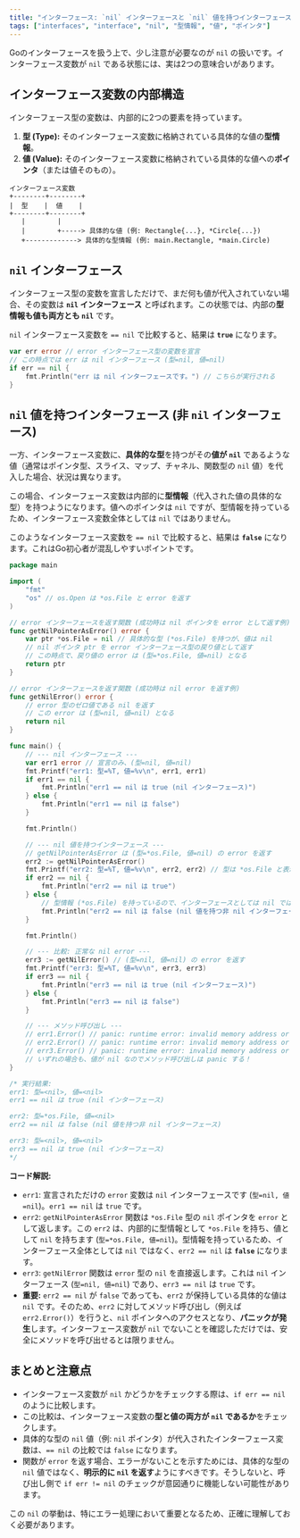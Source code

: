 ```yaml
---
title: "インターフェース: `nil` インターフェースと `nil` 値を持つインターフェース"
tags: ["interfaces", "interface", "nil", "型情報", "値", "ポインタ"]
---
```


Goのインターフェースを扱う上で、少し注意が必要なのが `nil` の扱いです。インターフェース変数が `nil` である状態には、実は2つの意味合いがあります。

## インターフェース変数の内部構造

インターフェース型の変数は、内部的に2つの要素を持っています。

1.  **型 (Type):** そのインターフェース変数に格納されている具体的な値の**型情報**。
2.  **値 (Value):** そのインターフェース変数に格納されている具体的な値への**ポインタ**（または値そのもの）。

```
インターフェース変数
+--------+--------+
|  型    |  値    |
+--------+--------+
   |        |
   |        +-----> 具体的な値 (例: Rectangle{...}, *Circle{...})
   +-------------> 具体的な型情報 (例: main.Rectangle, *main.Circle)
```

## `nil` インターフェース

インターフェース型の変数を宣言しただけで、まだ何も値が代入されていない場合、その変数は **`nil` インターフェース** と呼ばれます。この状態では、内部の**型情報も値も両方とも `nil`** です。

`nil` インターフェース変数を `== nil` で比較すると、結果は **`true`** になります。

```go
var err error // error インターフェース型の変数を宣言
// この時点では err は nil インターフェース (型=nil, 値=nil)
if err == nil {
	fmt.Println("err は nil インターフェースです。") // こちらが実行される
}
```

## `nil` 値を持つインターフェース (非 `nil` インターフェース)

一方、インターフェース変数に、**具体的な型**を持つがその**値が `nil`** であるような値（通常はポインタ型、スライス、マップ、チャネル、関数型の `nil` 値）を代入した場合、状況は異なります。

この場合、インターフェース変数は内部的に**型情報**（代入された値の具体的な型）を持つようになります。値へのポインタは `nil` ですが、型情報を持っているため、インターフェース変数全体としては `nil` ではありません。

このようなインターフェース変数を `== nil` で比較すると、結果は **`false`** になります。これはGo初心者が混乱しやすいポイントです。

```go title="nil インターフェース vs nil 値を持つインターフェース"
package main

import (
	"fmt"
	"os" // os.Open は *os.File と error を返す
)

// error インターフェースを返す関数 (成功時は nil ポインタを error として返す例)
func getNilPointerAsError() error {
	var ptr *os.File = nil // 具体的な型 (*os.File) を持つが、値は nil
	// nil ポインタ ptr を error インターフェース型の戻り値として返す
	// この時点で、戻り値の error は (型=*os.File, 値=nil) となる
	return ptr
}

// error インターフェースを返す関数 (成功時は nil error を返す例)
func getNilError() error {
	// error 型のゼロ値である nil を返す
	// この error は (型=nil, 値=nil) となる
	return nil
}

func main() {
	// --- nil インターフェース ---
	var err1 error // 宣言のみ、(型=nil, 値=nil)
	fmt.Printf("err1: 型=%T, 値=%v\n", err1, err1)
	if err1 == nil {
		fmt.Println("err1 == nil は true (nil インターフェース)")
	} else {
		fmt.Println("err1 == nil は false")
	}

	fmt.Println()

	// --- nil 値を持つインターフェース ---
	// getNilPointerAsError は (型=*os.File, 値=nil) の error を返す
	err2 := getNilPointerAsError()
	fmt.Printf("err2: 型=%T, 値=%v\n", err2, err2) // 型は *os.File と表示される！
	if err2 == nil {
		fmt.Println("err2 == nil は true")
	} else {
		// 型情報 (*os.File) を持っているので、インターフェースとしては nil ではない
		fmt.Println("err2 == nil は false (nil 値を持つ非 nil インターフェース)")
	}

	fmt.Println()

	// --- 比較: 正常な nil error ---
	err3 := getNilError() // (型=nil, 値=nil) の error を返す
	fmt.Printf("err3: 型=%T, 値=%v\n", err3, err3)
	if err3 == nil {
		fmt.Println("err3 == nil は true (nil インターフェース)")
	} else {
		fmt.Println("err3 == nil は false")
	}

	// --- メソッド呼び出し ---
	// err1.Error() // panic: runtime error: invalid memory address or nil pointer dereference
	// err2.Error() // panic: runtime error: invalid memory address or nil pointer dereference
	// err3.Error() // panic: runtime error: invalid memory address or nil pointer dereference
	// いずれの場合も、値が nil なのでメソッド呼び出しは panic する！
}

/* 実行結果:
err1: 型=<nil>, 値=<nil>
err1 == nil は true (nil インターフェース)

err2: 型=*os.File, 値=<nil>
err2 == nil は false (nil 値を持つ非 nil インターフェース)

err3: 型=<nil>, 値=<nil>
err3 == nil は true (nil インターフェース)
*/
```

**コード解説:**

*   `err1`: 宣言されただけの `error` 変数は `nil` インターフェースです (`型=nil, 値=nil`)。`err1 == nil` は `true` です。
*   `err2`: `getNilPointerAsError` 関数は `*os.File` 型の `nil` ポインタを `error` として返します。この `err2` は、内部的に型情報として `*os.File` を持ち、値として `nil` を持ちます (`型=*os.File, 値=nil`)。型情報を持っているため、インターフェース全体としては `nil` ではなく、`err2 == nil` は **`false`** になります。
*   `err3`: `getNilError` 関数は `error` 型の `nil` を直接返します。これは `nil` インターフェース (`型=nil, 値=nil`) であり、`err3 == nil` は `true` です。
*   **重要:** `err2 == nil` が `false` であっても、`err2` が保持している具体的な値は `nil` です。そのため、`err2` に対してメソッド呼び出し（例えば `err2.Error()`）を行うと、`nil` ポインタへのアクセスとなり、**パニックが発生**します。インターフェース変数が `nil` でないことを確認しただけでは、安全にメソッドを呼び出せるとは限りません。

## まとめと注意点

*   インターフェース変数が `nil` かどうかをチェックする際は、`if err == nil` のように比較します。
*   この比較は、インターフェース変数の**型と値の両方が `nil` であるか**をチェックします。
*   具体的な型の `nil` 値（例: `nil` ポインタ）が代入されたインターフェース変数は、`== nil` の比較では `false` になります。
*   関数が `error` を返す場合、エラーがないことを示すためには、具体的な型の `nil` 値ではなく、**明示的に `nil` を返す**ようにすべきです。そうしないと、呼び出し側で `if err != nil` のチェックが意図通りに機能しない可能性があります。

この `nil` の挙動は、特にエラー処理において重要となるため、正確に理解しておく必要があります。